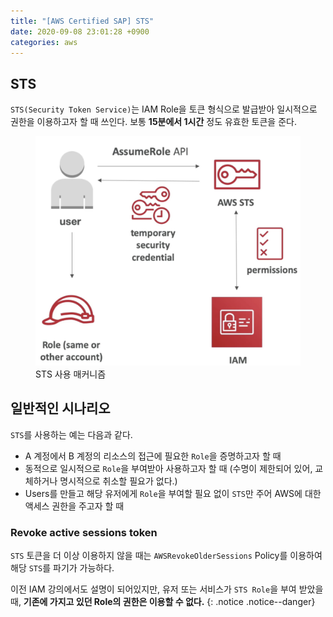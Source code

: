 ```yaml
---
title: "[AWS Certified SAP] STS"
date: 2020-09-08 23:01:28 +0900
categories: aws
---
```


## STS

`STS(Security Token Service)`는 IAM Role을 토큰 형식으로 발급받아 일시적으로 권한을 이용하고자 할 때 쓰인다. 보통 **15분에서 1시간** 정도 유효한 토큰을 준다.

<figure>
    <img src="/assets/images/2020-09-08-00.png" />
    <figcaption>STS 사용 매커니즘</figcaption>
</figure>


## 일반적인 시나리오

`STS`를 사용하는 예는 다음과 같다.

- A 계정에서 B 계정의 리소스의 접근에 필요한 `Role`을 증명하고자 할 때
- 동적으로 일시적으로 `Role`을 부여받아 사용하고자 할 때 (수명이 제한되어 있어, 교체하거나 명시적으로 취소할 필요가 없다.)
- Users를 만들고 해당 유저에게 `Role`을 부여할 필요 없이 `STS`만 주어 AWS에 대한 액세스 권한을 주고자 할 때

### Revoke active sessions token

`STS` 토큰을 더 이상 이용하지 않을 때는 `AWSRevokeOlderSessions` Policy를 이용하여 해당 `STS`를 파기가 가능하다.


이전 IAM 강의에서도 설명이 되어있지만, 유저 또는 서비스가 `STS Role`을 부여 받았을 때, **기존에 가지고 있던 Role의 권한은 이용할 수 없다.**
{: .notice .notice--danger}

  

